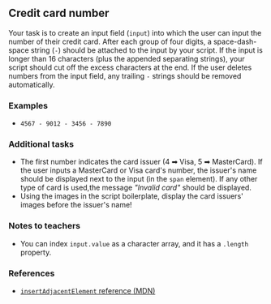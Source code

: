 ## Credit card number

Your task is to create an input field (`input`) into which the user can input the number of their credit card. After each group of four digits, a space-dash-space string (` - `) should be attached to the input by your script. If the input is longer than 16 characters (plus the appended separating strings), your script should cut off the excess characters at the end. If the user deletes numbers from the input field, any trailing ` - ` strings should be removed automatically. 

### Examples

- `4567 - 9012 - 3456 - 7890`

### Additional tasks

- The first number indicates the card issuer (4 ➡ Visa, 5 ➡ MasterCard). If the user inputs a MasterCard or Visa card's number, the issuer's name should be displayed next to the input (in the `span` element). If any other type of card is used,the message *"Invalid card"* should be displayed.
- Using the images in the script boilerplate, display the card issuers' images before the issuer's name!

### Notes to teachers

- You can index `input.value` as a character array, and it has a `.length` property.

### References

- [`insertAdjacentElement` reference (MDN)][1]

[1]: https://developer.mozilla.org/en-US/docs/Web/API/Element/insertAdjacentElement
